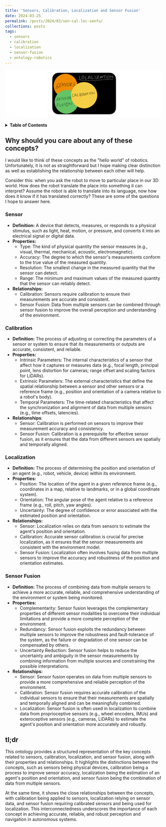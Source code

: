 ```yaml
---
title: 'Sensors, Calibration, Localization and Sensor Fusion'
date: 2024-03-25    
permalink: /posts/2024/03/sen-cal-loc-senfu/
collections: posts
tags:
  - sensors
  - calibration
  - localization 
  - sensor-fusion
  - ontology-robotics
---
```


![Illustration](/images/sclsf_1.jpeg "Illustration")

<details>
    <summary><strong>Table of Contents</strong></summary>
    <ul>
        <li><a href="#why-should-you-care-about-any-of-these-concepts">Why should you care about any of these concepts?</a></li>
            <li><a href="#sensor">Sensor</a></li>
            <li><a href="#calibration">Calibration</a></li>
            <li><a href="#localization">Localization</a></li>
            <li><a href="#sensor-fusion">Sensor Fusion</a></li>
        <li><a href="#tldr">tl;dr</a></li>
    </ul>
</details>

## Why should you care about any of these concepts?

I would like to think of these concepts as the "hello world" of robotics. Unfortunately, it is not as straightforward but I hope making clear distinction as well as establishing the relationship between each other will help.

Consider this: when you ask the robot to move to particular place in our 3D world. How does the robot translate the place into something it can interpret? Assume the robot is able to translate into its language, now how does it know if it has translated correctly? These are some of the questions I hope to answer here.

### Sensor
   - **Definition:** A device that detects, measures, or responds to a physical stimulus, such as light, heat, motion, or pressure, and converts it into an electrical signal or digital data.
   - **Properties:**
     - Type: The kind of physical quantity the sensor measures (e.g., visual, thermal, mechanical, acoustic, electromagnetic).
     - Accuracy: The degree to which the sensor's measurements conform to the true value of the measured quantity.
     - Resolution: The smallest change in the measured quantity that the sensor can detect.
     - Range: The minimum and maximum values of the measured quantity that the sensor can reliably detect.
   - **Relationships:**
     - Calibration: Sensors require calibration to ensure their measurements are accurate and consistent.
     - Sensor Fusion: Data from multiple sensors can be combined through sensor fusion to improve the overall perception and understanding of the environment.

### Calibration
   - **Definition:** The process of adjusting or correcting the parameters of a sensor or system to ensure that its measurements or outputs are accurate, consistent, and reliable.
   - **Properties:**
     - Intrinsic Parameters: The internal characteristics of a sensor that affect how it captures or measures data (e.g., focal length, principal point, lens distortion for cameras; range offset and scaling factors for LiDARs).
     - Extrinsic Parameters: The external characteristics that define the spatial relationship between a sensor and other sensors or a reference frame (e.g., position and orientation of a camera relative to a robot's body).
     - Temporal Parameters: The time-related characteristics that affect the synchronization and alignment of data from multiple sensors (e.g., time offsets, latencies).
   - **Relationships**:
     - Sensor: Calibration is performed on sensors to improve their measurement accuracy and consistency.
     - Sensor Fusion: Calibration is a prerequisite for effective sensor fusion, as it ensures that the data from different sensors are spatially and temporally aligned.

### Localization
   - **Definition:** The process of determining the position and orientation of an agent (e.g., robot, vehicle, device) within its environment.
   - **Properties:**
     - Position: The location of the agent in a given reference frame (e.g., coordinates in a map, relative to landmarks, or in a global coordinate system).
     - Orientation: The angular pose of the agent relative to a reference frame (e.g., roll, pitch, yaw angles).
     - Uncertainty: The degree of confidence or error associated with the estimated position and orientation.
   - **Relationships:**
     - Sensor: Localization relies on data from sensors to estimate the agent's position and orientation.
     - Calibration: Accurate sensor calibration is crucial for precise localization, as it ensures that the sensor measurements are consistent with the environment model.
     - Sensor Fusion: Localization often involves fusing data from multiple sensors to improve the accuracy and robustness of the position and orientation estimates.

### Sensor Fusion
   - **Definition:** The process of combining data from multiple sensors to achieve a more accurate, reliable, and comprehensive understanding of the environment or system being monitored.
   - **Properties:**
     - Complementarity: Sensor fusion leverages the complementary properties of different sensor modalities to overcome their individual limitations and provide a more complete perception of the environment.
     - Redundancy: Sensor fusion exploits the redundancy between multiple sensors to improve the robustness and fault-tolerance of the system, as the failure or degradation of one sensor can be compensated by others.
     - Uncertainty Reduction: Sensor fusion helps to reduce the uncertainty and ambiguity in the sensor measurements by combining information from multiple sources and constraining the possible interpretations.
   - **Relationships:**
     - Sensor: Sensor fusion operates on data from multiple sensors to provide a more comprehensive and reliable perception of the environment.
     - Calibration: Sensor fusion requires accurate calibration of the individual sensors to ensure that their measurements are spatially and temporally aligned and can be meaningfully combined.
     - Localization: Sensor fusion is often used in localization to combine data from proprioceptive sensors (e.g., wheel encoders, IMUs) and exteroceptive sensors (e.g., cameras, LiDARs) to estimate the agent's position and orientation more accurately and robustly.

## tl;dr

This ontology provides a structured representation of the key concepts related to sensors, calibration, localization, and sensor fusion, along with their properties and relationships. It highlights the distinctions between the concepts, such as sensors being physical devices, calibration being a process to improve sensor accuracy, localization being the estimation of an agent's position and orientation, and sensor fusion being the combination of data from multiple sensors.

At the same time, it shows the close relationships between the concepts, with calibration being applied to sensors, localization relying on sensor data, and sensor fusion requiring calibrated sensors and being used for localization. This interconnectedness underscores the importance of each concept in achieving accurate, reliable, and robust perception and navigation in autonomous systems.
